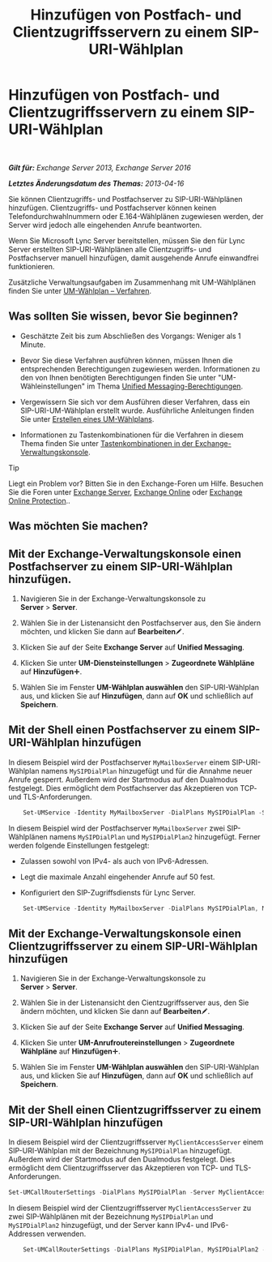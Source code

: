 ﻿---
title: 'Hinzufügen von Postfach- und Clientzugriffsservern zu einem SIP-URI-Wählplan'
TOCTitle: Hinzufügen von Postfach- und Clientzugriffsservern zu einem SIP-URI-Wählplan
ms:assetid: 17fed308-ff0d-4e61-b9f9-e6680b6eccaa
ms:mtpsurl: https://technet.microsoft.com/de-de/library/Aa996399(v=EXCHG.150)
ms:contentKeyID: 52062835
ms.date: 04/24/2018
mtps_version: v=EXCHG.150
ms.translationtype: HT
---

# Hinzufügen von Postfach- und Clientzugriffsservern zu einem SIP-URI-Wählplan

 

_**Gilt für:** Exchange Server 2013, Exchange Server 2016_

_**Letztes Änderungsdatum des Themas:** 2013-04-16_

Sie können Clientzugriffs- und Postfachserver zu SIP-URI-Wählplänen hinzufügen. Clientzugriffs- und Postfachserver können keinen Telefondurchwahlnummern oder E.164-Wählplänen zugewiesen werden, der Server wird jedoch alle eingehenden Anrufe beantworten.

Wenn Sie Microsoft Lync Server bereitstellen, müssen Sie den für Lync Server erstellten SIP-URI-Wählplänen alle Clientzugriffs- und Postfachserver manuell hinzufügen, damit ausgehende Anrufe einwandfrei funktionieren.

Zusätzliche Verwaltungsaufgaben im Zusammenhang mit UM-Wählplänen finden Sie unter [UM-Wählplan – Verfahren](um-dial-plan-procedures-exchange-2013-help.md).

## Was sollten Sie wissen, bevor Sie beginnen?

  - Geschätzte Zeit bis zum Abschließen des Vorgangs: Weniger als 1 Minute.

  - Bevor Sie diese Verfahren ausführen können, müssen Ihnen die entsprechenden Berechtigungen zugewiesen werden. Informationen zu den von Ihnen benötigten Berechtigungen finden Sie unter "UM-Wähleinstellungen" im Thema [Unified Messaging-Berechtigungen](unified-messaging-permissions-exchange-2013-help.md).

  - Vergewissern Sie sich vor dem Ausführen dieser Verfahren, dass ein SIP-URI-UM-Wählplan erstellt wurde. Ausführliche Anleitungen finden Sie unter [Erstellen eines UM-Wählplans](https://technet.microsoft.com/de-de/library/Bb123819(v=EXCHG.150)).

  - Informationen zu Tastenkombinationen für die Verfahren in diesem Thema finden Sie unter [Tastenkombinationen in der Exchange-Verwaltungskonsole](keyboard-shortcuts-in-the-exchange-admin-center-exchange-online-protection-help.md).


> [!TIP]
> Liegt ein Problem vor? Bitten Sie in den Exchange-Foren um Hilfe. Besuchen Sie die Foren unter <A href="https://go.microsoft.com/fwlink/p/?linkid=60612">Exchange Server</A>, <A href="https://go.microsoft.com/fwlink/p/?linkid=267542">Exchange Online</A> oder <A href="https://go.microsoft.com/fwlink/p/?linkid=285351">Exchange Online Protection</A>..



## Was möchten Sie machen?

## Mit der Exchange-Verwaltungskonsole einen Postfachserver zu einem SIP-URI-Wählplan hinzufügen.

1.  Navigieren Sie in der Exchange-Verwaltungskonsole zu **Server** \> **Server**.

2.  Wählen Sie in der Listenansicht den Postfachserver aus, den Sie ändern möchten, und klicken Sie dann auf **Bearbeiten**![Bearbeitungssymbol](images/Bb124582.6f53ccb2-1f13-4c02-bea0-30690e6ea71d(EXCHG.150).gif "Bearbeitungssymbol").

3.  Klicken Sie auf der Seite **Exchange Server** auf **Unified Messaging**.

4.  Klicken Sie unter **UM-Diensteinstellungen** \> **Zugeordnete Wählpläne** auf **Hinzufügen**![Hinzufügen (Symbol)](images/JJ218640.c1e75329-d6d7-4073-a27d-498590bbb558(EXCHG.150).gif "Hinzufügen (Symbol)").

5.  Wählen Sie im Fenster **UM-Wählplan auswählen** den SIP-URI-Wählplan aus, und klicken Sie auf **Hinzufügen**, dann auf **OK** und schließlich auf **Speichern**.

## Mit der Shell einen Postfachserver zu einem SIP-URI-Wählplan hinzufügen

In diesem Beispiel wird der Postfachserver `MyMailboxServer` einem SIP-URI-Wählplan namens `MySIPDialPlan` hinzugefügt und für die Annahme neuer Anrufe gesperrt. Außerdem wird der Startmodus auf den Dualmodus festgelegt. Dies ermöglicht dem Postfachserver das Akzeptieren von TCP- und TLS-Anforderungen.

```powershell
    Set-UMService -Identity MyMailboxServer -DialPlans MySIPDialPlan -Status Disabled -UMStartupMode Dual
```

In diesem Beispiel wird der Postfachserver `MyMailboxServer` zwei SIP-Wählplänen namens `MySIPDialPlan` und `MySIPDialPlan2` hinzugefügt. Ferner werden folgende Einstellungen festgelegt:

  - Zulassen sowohl von IPv4- als auch von IPv6-Adressen.

  - Legt die maximale Anzahl eingehender Anrufe auf 50 fest.

  - Konfiguriert den SIP-Zugriffsdiensts für Lync Server.

<!-- end list -->

```powershell
    Set-UMService -Identity MyMailboxServer -DialPlans MySIPDialPlan, MySIPDialPlan2 -IPAddressFamily Any -MaxCallsAllowed 50 -SipAccessService northamerica.lyncpoolna.contoso.com
```

## Mit der Exchange-Verwaltungskonsole einen Clientzugriffsserver zu einem SIP-URI-Wählplan hinzufügen

1.  Navigieren Sie in der Exchange-Verwaltungskonsole zu **Server** \> **Server**.

2.  Wählen Sie in der Listenansicht den Cientzugriffsserver aus, den Sie ändern möchten, und klicken Sie dann auf **Bearbeiten**![Bearbeitungssymbol](images/Bb124582.6f53ccb2-1f13-4c02-bea0-30690e6ea71d(EXCHG.150).gif "Bearbeitungssymbol").

3.  Klicken Sie auf der Seite **Exchange Server** auf **Unified Messaging**.

4.  Klicken Sie unter **UM-Anrufroutereinstellungen** \> **Zugeordnete Wählpläne** auf **Hinzufügen**![Hinzufügen (Symbol)](images/JJ218640.c1e75329-d6d7-4073-a27d-498590bbb558(EXCHG.150).gif "Hinzufügen (Symbol)").

5.  Wählen Sie im Fenster **UM-Wählplan auswählen** den SIP-URI-Wählplan aus, und klicken Sie auf **Hinzufügen**, dann auf **OK** und schließlich auf **Speichern**.

## Mit der Shell einen Clientzugriffsserver zu einem SIP-URI-Wählplan hinzufügen

In diesem Beispiel wird der Clientzugriffsserver `MyClientAccessServer` einem SIP-URI-Wählplan mit der Bezeichnung `MySIPDialPlan` hinzugefügt. Außerdem wird der Startmodus auf den Dualmodus festgelegt. Dies ermöglicht dem Clientzugriffsserver das Akzeptieren von TCP- und TLS-Anforderungen.

```powershell
Set-UMCallRouterSettings -DialPlans MySIPDialPlan -Server MyClientAccessServer -UMStartupMode Dual
```

In diesem Beispiel wird der Clientzugriffsserver `MyClientAccessServer` zu zwei SIP-Wählplänen mit der Bezeichnung `MySIPDialPlan` und `MySIPDialPlan2` hinzugefügt, und der Server kann IPv4- und IPv6-Addressen verwenden.

```powershell
    Set-UMCallRouterSettings -DialPlans MySIPDialPlan, MySIPDialPlan2 -IPAddressFamily Any -Server MyClientAccessServer
```
